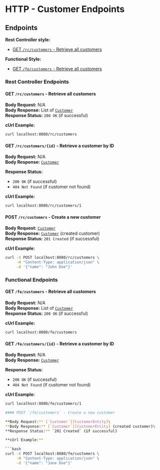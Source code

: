 # HTTP - Customer Endpoints

## Endpoints

**Rest Controller style:**

- [GET `/rc/customers` - Retrieve all customers](#GET-rccustomers---retrieve-all-customers)

**Functional Style:**

- [GET `/fe/customers` - Retrieve all customers](#GET-fecustomers---retrieve-all-customers)

### Rest Controller Endpoints

#### GET `/rc/customers` - Retrieve all customers

**Body Request:** N/A\
**Body Response:** List of [`Customer`][CustomerEntity]\
**Response Status:** `200 OK` (if successful)

**cUrl Example:**

```bash
curl localhost:8080/rc/customers
```

#### GET `/rc/customers/{id}` - Retrieve a customer by ID

**Body Request:** N/A\
**Body Response:** [`Customer`][CustomerEntity]

**Response Status:**
- `200 OK` (if successful)
- `404 Not Found` (if customer not found)

**cUrl Example:**

```bash
curl localhost:8080/rc/customers/1
```

#### POST `/rc/customers` - Create a new customer

**Body Request:** [`Customer`][CustomerEntity]\
**Body Response:** [`Customer`][CustomerEntity] (created customer)\
**Response Status:** `201 Created` (if successful)

**cUrl Example:**

```bash
curl -X POST localhost:8080/rc/customers \
     -H "Content-Type: application/json" \
     -d '{"name": "John Doe"}'
```

### Functional Endpoints

#### GET `/fe/customers` - Retrieve all customers

**Body Request:** N/A\
**Body Response:** List of [`Customer`][CustomerEntity]\
**Response Status:** `200 OK` (if successful)

**cUrl Example:**

```bash
curl localhost:8080/fe/customers
```

#### GET `/fe/customers/{id}` - Retrieve a customer by ID

**Body Request:** N/A\
**Body Response:** [`Customer`][CustomerEntity]

**Response Status:**

- `200 OK` (if successful)
- `404 Not Found` (if customer not found)

**cUrl Example:**

```bash
curl localhost:8080/fe/customers/1

#### POST `/fe/customers` - Create a new customer

**Body Request:** [`Customer`][CustomerEntity]\
**Body Response:** [`Customer`][CustomerEntity] (created customer)\
**Response Status:** `201 Created` (if successful)

**cUrl Example:**

```bash
curl -X POST localhost:8080/fe/customers \
     -H "Content-Type: application/json" \
     -d '{"name": "Jane Doe"}'
```


[CustomerEntity]: ./Customer.kt
